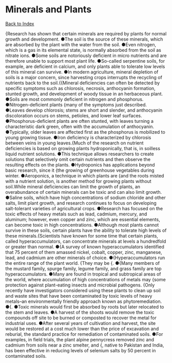 # Minerals and Plants
[Back to Index](https://github.com/windows10010/tpoExtractor/blob/master/README.md)

{Research has shown that certain minerals are required by plants for normal growth and development. ●The soil is the source of these minerals, which are absorbed by the plant with the water from the soil. ●Even nitrogen, which is a gas in its elemental state, is normally absorbed from the soil as nitrate ions. ●Some soils are notoriously deficient in micro nutrients and are therefore unable to support most plant life. ●So-called serpentine soils, for example, are deficient in calcium, and only plants able to tolerate low levels of this mineral can survive. ●In modern agriculture, mineral depletion of soils is a major concern, since harvesting crops interrupts the recycling of nutrients back to the soil.{{Mineral deficiencies can often be detected by specific symptoms such as chlorosis, necrosis, anthocyanin formation, stunted growth, and development of woody tissue in an herbaceous plant. ●Soils are most commonly deficient in nitrogen and phosphorus. ●Nitrogen-deficient plants {many of the symptoms just described. ●Leaves develop chlorosis; stems are short and slender, and anthocyanin discoloration occurs on stems, petioles, and lower leaf surfaces. ●Phosphorus-deficient plants are often stunted, with leaves turning a characteristic dark green, often with the accumulation of anthocyanin. ●Typically, older leaves are affected first as the phosphorus is mobilized to young growing tissue. ●Iron deficiency is characterized by chlorosis between veins in young leaves.{Much of the research on nutrient deficiencies is based on growing plants hydroponically, that is, in soilless liquid nutrient solutions. ●This technique allows researchers to create solutions that selectively omit certain nutrients and then observe the resulting effects on the plants. ●Hydroponics has applications beyond basic research, since it {the growing of greenhouse vegetables during winter. ●Aeroponics, a technique in which plants are {and the roots misted with a nutrient solution, is another method for growing plants without soil.While mineral deficiencies can limit the growth of plants, an overabundance of certain minerals can be toxic and can also limit growth. ●Saline soils, which have high concentrations of sodium chloride and other salts, limit plant growth, and research continues to focus on developing salt-tolerant varieties of agricultural crops. ●Research has focused on the toxic effects of heavy metals such as lead, cadmium, mercury, and aluminum; however, even copper and zinc, which are essential elements, can become toxic in high concentrations. ●Although most plants cannot survive in these soils, certain plants have the ability to tolerate high levels of these minerals.{Scientists have known for some time that certain plants, called hyperaccumulators, can concentrate minerals at levels a hundredfold or greater than normal.
●{A survey of known hyperaccumulators identified that 75 percent of them amassed nickel, cobalt, copper, zinc, manganese, lead, and cadmium are other minerals of choice.
●{Hyperaccumulators run the entire range of the plant world. 
{They may be {. ●{Many members of the mustard family, spurge family, legume family, and grass family are top hyperaccumulators.
●Many are found in tropical and subtropical areas of the world, where accumulation of high concentrations of metals may {some protection against plant-eating insects and microbial pathogens.        {Only recently have investigators considered using these plants to clean up soil and waste sites that have been contaminated by toxic levels of heavy metals–an environmentally friendly approach known as phytoremediation. ●{. ●Toxic minerals would first be absorbed by roots but later relocated to the stem and leaves. ●A harvest of the shoots would remove the toxic compounds off site to be burned or composted to recover the metal for industrial uses. ●After several years of cultivation and harvest, the site would be restored at a cost much lower than the price of excavation and reburial, the standard practice for remediation of contaminated soils. ●For examples, in field trials, the plant alpine pennycress removed zinc and cadmium from soils near a zinc smelter, and {, native to Pakistan and India, has been effective in reducing levels of selenium salts by 50 percent in contaminated soils.